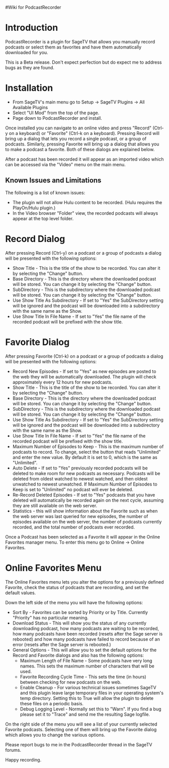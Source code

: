 #Wiki for PodcastRecorder



# Introduction #

PodcastRecorder is a plugin for SageTV that allows you manually record podcasts or select them as favorites and have them automatically downloaded for you.

This is a Beta release.  Don't expect perfection but do expect me to address bugs as they are found.


# Installation #

  * From SageTV's main menu go to Setup -> SageTV Plugins -> All Available Plugins
  * Select "UI Mod" from the top of the page.
  * Page down to PodcastRecorder and install.

Once installed you can navigate to an online video and press "Record" (Ctrl-y on a keyboard) or "Favorite" (Ctrl-k on a keyboard).  Pressing Record will bring up a dialog that lets you record a single podcast, or a group of podcasts.  Similarly, pressing Favorite will bring up a dialog that allows you to make a podcast a favorite.  Both of these dialogs are explained below.

After a podcast has been recorded it will appear as an imported video which can be accessed via the "Video" menu on the main menu.

## Known Issues and Limitations ##

The following is a list of known issues:
  * The plugin will not allow Hulu content to be recorded.  (Hulu requires the PlayOn/Hulu plugin.)
  * In the Video browser "Folder" view, the recorded podcasts will always appear at the top level folder.

# Record Dialog #

After pressing Record (Ctrl-y) on a podcast or a group of podcasts a dialog will be presented with the following options:
  * Show Title - This is the title of the show to be recorded.  You can alter it by selecting the "Change" button.
  * Base Directory - This is the directory where the downloaded podcast will be stored.  You can change it by selecting the "Change" button.
  * SubDirectory - This is the subdirectory where the downloaded podcast will be stored.  You can change it by selecting the "Change" button.
  * Use Show Title As Subdirectory - If set to "Yes" the SubDirectory setting will be ignored and the podcast will be downloaded into a subdirectory with the same name as the Show.
  * Use Show Title In File Name - If set to "Yes" the file name of the recorded podcast will be prefixed with the show title.

# Favorite Dialog #

After pressing Favorite (Ctrl-k) on a podcast or a group of podcasts a dialog will be presented with the following options:
  * Record New Episodes - If set to "Yes" as new episodes are posted to the web they will be automatically downloaded.  The plugin will check approximately every 12 hours for new podcasts.
  * Show Title - This is the title of the show to be recorded.  You can alter it by selecting the "Change" button.
  * Base Directory - This is the directory where the downloaded podcast will be stored.  You can change it by selecting the "Change" button.
  * SubDirectory - This is the subdirectory where the downloaded podcast will be stored.  You can change it by selecting the "Change" button.
  * Use Show Title As Subdirectory - If set to "Yes" the SubDirectory setting will be ignored and the podcast will be downloaded into a subdirectory with the same name as the Show.
  * Use Show Title In File Name - If set to "Yes" the file name of the recorded podcast will be prefixed with the show title.
  * Maximum Number of Episodes to Keep - This is the maximum number of podcasts to record.  To change, select the button that reads "Unlimited" and enter the new value.  By default it is set to 0, which is the same as "Unlimited".
  * Auto Delete - If set to "Yes" previously recorded podcasts will be deleted to make room for new podcasts as necessary.  Podcasts will be deleted from oldest watched to newest watched, and then oldest unwatched to newest unwatched.  If Maximum Number of Episodes to Keep is set to "Unlimited" no podcast will ever be deleted.
  * Re-Record Deleted Episodes - If set to "Yes" podcasts that you have deleted will automatically be recorded again on the next cycle, assuming they are still available on the web server.
  * Statistics - this will show information about the Favorite such as when the web server was last queried for new episodes, the number of episodes available on the web server, the number of podcasts currently recorded, and the total number of podcasts ever recorded.

Once a Podcast has been selected as a Favorite it will appear in the Online Favorites manager menu.  To enter this menu go to Online -> Online Favorites.

# Online Favorites Menu #

The Online Favorites menu lets you alter the options for a previously defined Favorite, check the status of podcasts that are recording, and set the default values.

Down the left side of the menu you will have the following options:
  * Sort By - Favorites can be sorted by Priority or by Title.  Currently "Priority" has no particular meaning.
  * Download Status - This will show you the status of any currently downloading podcast, how many podcasts are waiting to be recorded, how many podcasts have been recorded (resets after the Sage server is rebooted) and how many podcasts have failed to record because of an error (resets after the Sage server is rebooted.)
  * General Options - This will allow you to set the default options for the Record and Favorite dialogs and also has the following options:
    * Maximum Length of File Name - Some podcasts have very long names.  This sets the maximum number of characters that will be used.
    * Favorite Recording Cycle Time - This sets the time (in hours) between checking for new podcasts on the web.
    * Enable Cleanup - For various technical issues sometimes SageTV and this plugin leave large temporary files in your operating system's temp directory.  Setting this to True will allow the plugin to delete these files on a periodic basis.
    * Debug Logging Level - Normally set this to "Warn".  If you find a bug please set it to "Trace" and send me the resulting Sage logfile.

On the right side of the menu you will see a list of your currently selected Favorite podcasts.  Selecting one of them will bring up the Favorite dialog which allows you to change the various options.

Please report bugs to me in the PodcastRecorder thread in the SageTV forums.

Happy recording.